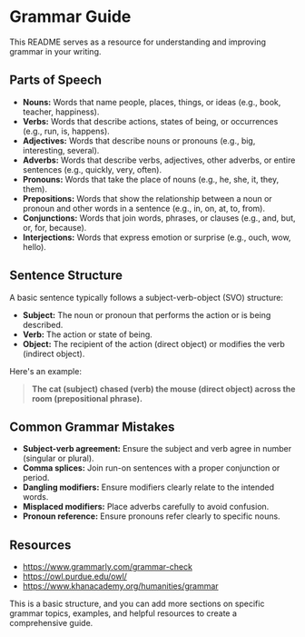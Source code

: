 # Grammar Guide

This README serves as a resource for understanding and improving grammar in your writing. 

## Parts of Speech

* **Nouns:** Words that name people, places, things, or ideas (e.g., book, teacher, happiness).
* **Verbs:** Words that describe actions, states of being, or occurrences (e.g., run, is, happens).
* **Adjectives:** Words that describe nouns or pronouns (e.g., big, interesting, several).
* **Adverbs:** Words that describe verbs, adjectives, other adverbs, or entire sentences (e.g., quickly, very, often).
* **Pronouns:** Words that take the place of nouns (e.g., he, she, it, they, them).
* **Prepositions:** Words that show the relationship between a noun or pronoun and other words in a sentence (e.g., in, on, at, to, from).
* **Conjunctions:** Words that join words, phrases, or clauses (e.g., and, but, or, for, because).
* **Interjections:** Words that express emotion or surprise (e.g., ouch, wow, hello).

## Sentence Structure

A basic sentence typically follows a subject-verb-object (SVO) structure:

* **Subject:** The noun or pronoun that performs the action or is being described.
* **Verb:** The action or state of being.
* **Object:** The recipient of the action (direct object) or modifies the verb (indirect object).

Here's an example:

> **The cat (subject) chased (verb) the mouse (direct object) across the room (prepositional phrase).**

## Common Grammar Mistakes

* **Subject-verb agreement:** Ensure the subject and verb agree in number (singular or plural).
* **Comma splices:** Join run-on sentences with a proper conjunction or period.
* **Dangling modifiers:** Ensure modifiers clearly relate to the intended words.
* **Misplaced modifiers:** Place adverbs carefully to avoid confusion.
* **Pronoun reference:** Ensure pronouns refer clearly to specific nouns.

## Resources

* https://www.grammarly.com/grammar-check
* https://owl.purdue.edu/owl/
* https://www.khanacademy.org/humanities/grammar

This is a basic structure, and you can add more sections on specific grammar topics, examples, and helpful resources to create a comprehensive guide.
